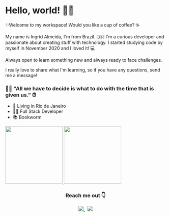<h1> Hello, world! 👋✨</h1>

✨Welcome to my workspace! Would you like a cup of coffee? ☕

My name is Ingrid Almeida, I'm from Brazil. 🇧🇷 I'm a curious developer and passionate about creating stuff with technology. I started studying code by myself in November 2020 and I loved it! 💻

Always open to learn something new and always ready to face challenges. 

I really love to share what I'm learning, so if you have any questions, send me a message!

<h3> 🧙‍♂️ "All we have to decide is what to do with the time that is given us.” ⏰</h3>

- 📍 Living in Rio de Janeiro
- 👨‍💻 Full Stack Developer
- 📚 Bookworm

<a href="https://github.com/ingridsj">
  <img height="180em" src="https://github-readme-stats.vercel.app/api?username=ingridsj&count_private=true&theme=radical&show_icons=true" />
  <img height="180em" src="https://github-readme-stats.vercel.app/api/top-langs/?username=ingridsj&theme=radical&layout=compact" />
</a>

<h3 align="center"> 
Reach me out 👇
</h3>

<p align='center'>
<a href="https://www.linkedin.com/in/ingridsjalmeida">
  <img src="https://img.shields.io/badge/-Ingrid%20Almeida-blue?style=flat-square&logo=Linkedin&logoColor=white" />
</a>&nbsp;
<a href="mailto:ingridsjalmeida@gmail.com">
  <img src="https://img.shields.io/badge/-ingridsjalmeida@gmail.com-c14438?style=flat-square&logo=Gmail&logoColor=white" />
</a>
</p>
